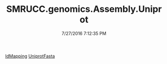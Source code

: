 ﻿---
title: SMRUCC.genomics.Assembly.Uniprot
date: 7/27/2016 7:12:35 PM
---

[IdMapping](T-SMRUCC.genomics.Assembly.Uniprot.IdMapping.html)
[UniprotFasta](T-SMRUCC.genomics.Assembly.Uniprot.UniprotFasta.html)
